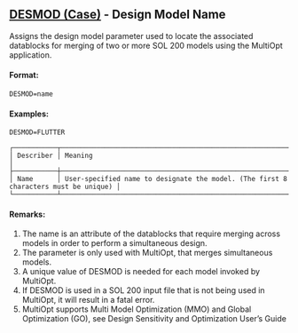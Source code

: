 ## [DESMOD (Case)](https://nexus.hexagon.com/documentationcenter/bundle/MSC_Nastran_2022.4/page/Nastran_Combined_Book/qrg/casecontrol4a/TOC.DESMOD.Case.xhtml) - Design Model Name

Assigns the design model parameter used to locate the associated datablocks for merging of two or more SOL 200 models using the MultiOpt application.

#### Format:

```nastran
DESMOD=name
```

#### Examples:

```nastran
DESMOD=FLUTTER
```

```text
┌───────────┬─────────────────────────────────────────────────────────────────────────────────────┐
│ Describer │ Meaning                                                                             │
├───────────┼─────────────────────────────────────────────────────────────────────────────────────┤
│ Name      │ User-specified name to designate the model. (The first 8 characters must be unique) │
└───────────┴─────────────────────────────────────────────────────────────────────────────────────┘
```

#### Remarks:

1. The name is an attribute of the datablocks that require merging across models in order to perform a simultaneous design.
2. The parameter is only used with MultiOpt, that merges simultaneous models.
3. A unique value of DESMOD is needed for each model invoked by MultiOpt.
4. If DESMOD is used in a SOL 200 input file that is not being used in MultiOpt, it will result in a fatal error.
5. MultiOpt supports Multi Model Optimization (MMO) and Global Optimization (GO), see  Design Sensitivity and Optimization User’s Guide  
